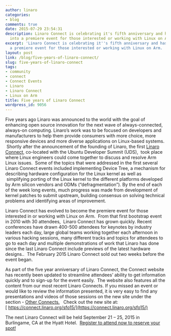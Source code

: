 ```yaml
---
author: linaro
categories:
- blog
comments: true
date: 2015-07-29 23:54:31
description: Linaro Connect is celebrating it's fifth anniversary and has evolved
  into a premiere event for those interested or working with Linux on Arm.
excerpt: 'Linaro Connect is celebrating it''s fifth anniversary and has evolved into
  a premiere event for those interested or working with Linux on Arm.  '
layout: post
link: /blog/five-years-of-linaro-connect/
slug: five-years-of-linaro-connect
tags:
- community
- connect
- Connect Events
- Linaro
- Linaro Connect
- Linux on Arm
title: Five years of Linaro Connect
wordpress_id: 9056
---
```


Five years ago Linaro was announced to the world with the goal of enhancing open source innovation for the next wave of always-connected, always-on computing. Linaro’s work was to be focused on developers and manufacturers to help them provide consumers with more choice, more responsive devices and more diverse applications on Linux-based systems.  Shortly after the announcement of the founding of Linaro, the first [Linaro Connect](https://connect.linaro.org/), co-located with the Ubuntu Developer Summit (UDS),  took place where Linux engineers could come together to discuss and resolve Arm Linux issues.  Some of the topics that were addressed in the first several Linaro Connect events included implementing Device Tree, a mechanism for describing hardware configuration for the Linux kernel as well as  simplifying porting of the Linux kernel to the different platforms developed by Arm silicon vendors and ODMs (“defragmentation”). By the end of each of the week long events, much progress was made from development of kernel patches to submit upstream, building consensus on solving technical problems and identifying areas of improvement.

Linaro Connect has evolved to become the premiere event for those interested in or working with Linux on Arm.  From that first bootstrap event in 2010 with 30 attendees,  Linaro Connect has grown quickly. Recent conferences have drawn 400-500 attendees for keynotes by industry leaders each day, large global teams working together each afternoon in various hacking sessions, many different tracks and topics for attendees to go to each day and multiple demonstrations of work that Linaro has done since the last Linaro Connect include previews of the latest hardware designs..  The February 2015 Linaro Connect sold out two weeks before the event began.

As part of the five year anniversary of Linaro Connect, the Connect website has recently been updated to streamline attendees’ ability to get information quickly and to sign-up for the event easily.  The website also features all the content from our most recent Linaro Connects. If you missed an event or would like to review the information presented, it is very easy to find any presentations and videos of those sessions on the new site under the section - [Other Connects.](https://connect.linaro.org/resources/)   Check out the new site at: [ https://connect.linaro.org/sfo15/](https://connect.linaro.org/sfo15/)

The next Linaro Connect will be held September 21 – 25, 2015 in Burlingame, CA at the Hyatt Hotel.  [Register to attend now to reserve your spot!](https://connect.linaro.org/attend/)